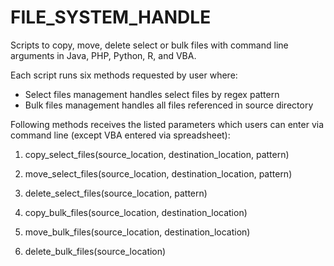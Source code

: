 # FILE_SYSTEM_HANDLE
Scripts to copy, move, delete select or bulk files with command line arguments in Java, PHP, Python, R, and VBA.

Each script runs six methods requested by user where:
- Select files management handles select files by regex pattern 
- Bulk files management handles all files referenced in source directory

Following methods receives the listed parameters which users can enter via command line (except VBA entered via spreadsheet):

1. copy_select_files(source_location, destination_location, pattern)
2. move_select_files(source_location, destination_location, pattern)
3. delete_select_files(source_location, pattern)

4. copy_bulk_files(source_location, destination_location)
5. move_bulk_files(source_location, destination_location)
6. delete_bulk_files(source_location)
